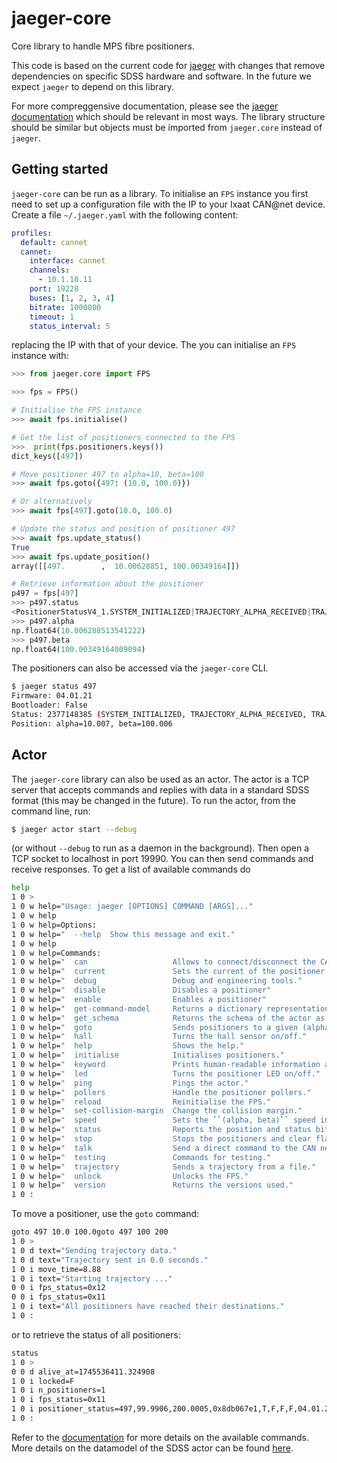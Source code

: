 # jaeger-core

Core library to handle MPS fibre positioners.

This code is based on the current code for [jaeger](https://github.com/sdss/jaeger) with changes that remove dependencies on specific SDSS hardware and software. In the future we expect `jaeger` to depend on this library.

For more compreggensive documentation, please see the [jaeger documentation](https://sdss-jaeger.readthedocs.io/en/latest/) which should be relevant in most ways. The library structure should be similar but objects must be imported from `jaeger.core` instead of `jaeger`.

## Getting started

`jaeger-core` can be run as a library. To initialise an `FPS` instance you first need to set up a configuration file with the IP to your Ixaat CAN@net device. Create a file `~/.jaeger.yaml` with the following content:

```yaml
profiles:
  default: cannet
  cannet:
    interface: cannet
    channels:
      - 10.1.10.11
    port: 19228
    buses: [1, 2, 3, 4]
    bitrate: 1000000
    timeout: 1
    status_interval: 5
```

replacing the IP with that of your device. The you can initialise an `FPS` instance with:

```python
>>> from jaeger.core import FPS

>>> fps = FPS()

# Initialise the FPS instance
>>> await fps.initialise()

# Get the list of positioners connected to the FPS
>>>  print(fps.positioners.keys())
dict_keys([497])

# Move positioner 497 to alpha=10, beta=100
>>> await fps.goto({497: (10.0, 100.0)})

# Or alternatively
>>> await fps[497].goto(10.0, 100.0)

# Update the status and position of positioner 497
>>> await fps.update_status()
True
>>> await fps.update_position()
array([[497.        ,  10.00628851, 100.00349164]])

# Retrieve information about the positioner
p497 = fps[497]
>>> p497.status
<PositionerStatusV4_1.SYSTEM_INITIALIZED|TRAJECTORY_ALPHA_RECEIVED|TRAJECTORY_BETA_RECEIVED|LOW_POWER_AFTER_MOVE|DISPLACEMENT_COMPLETED|DISPLACEMENT_COMPLETED_ALPHA|DISPLACEMENT_COMPLETED_BETA|CLOSED_LOOP_ALPHA|CLOSED_LOOP_BETA|MOTOR_ALPHA_CALIBRATED|MOTOR_BETA_CALIBRATED|DATUM_ALPHA_CALIBRATED|DATUM_BETA_CALIBRATED|DATUM_ALPHA_INITIALIZED|DATUM_BETA_INITIALIZED|COGGING_ALPHA_CALIBRATED: 2377148385>
>>> p497.alpha
np.float64(10.006288513541222)
>>> p497.beta
np.float64(100.00349164009094)
```

The positioners can also be accessed via the `jaeger-core` CLI.

```bash
$ jaeger status 497
Firmware: 04.01.21
Bootloader: False
Status: 2377148385 (SYSTEM_INITIALIZED, TRAJECTORY_ALPHA_RECEIVED, TRAJECTORY_BETA_RECEIVED, LOW_POWER_AFTER_MOVE, DISPLACEMENT_COMPLETED, DISPLACEMENT_COMPLETED_ALPHA, DISPLACEMENT_COMPLETED_BETA, CLOSED_LOOP_ALPHA, CLOSED_LOOP_BETA, MOTOR_ALPHA_CALIBRATED, MOTOR_BETA_CALIBRATED, DATUM_ALPHA_CALIBRATED, DATUM_BETA_CALIBRATED, DATUM_ALPHA_INITIALIZED, DATUM_BETA_INITIALIZED, COGGING_ALPHA_CALIBRATED)
Position: alpha=10.007, beta=100.006
```

## Actor

The `jaeger-core` library can also be used as an actor. The actor is a TCP server that accepts commands and replies with data in a standard SDSS format (this may be changed in the future). To run the actor, from the command line, run:

```bash
$ jaeger actor start --debug
```

(or without `--debug` to run as a daemon in the background). Then open a TCP socket to localhost in port 19990. You can then send commands and receive responses. To get a list of available commands do

```bash
help
1 0 >
1 0 w help="Usage: jaeger [OPTIONS] COMMAND [ARGS]..."
1 0 w help
1 0 w help=Options:
1 0 w help="  --help  Show this message and exit."
1 0 w help
1 0 w help=Commands:
1 0 w help="  can                   Allows to connect/disconnect the CAN interfaces."
1 0 w help="  current               Sets the current of the positioner."
1 0 w help="  debug                 Debug and engineering tools."
1 0 w help="  disable               Disables a positioner"
1 0 w help="  enable                Enables a positioner"
1 0 w help="  get-command-model     Returns a dictionary representation of the..."
1 0 w help="  get_schema            Returns the schema of the actor as a JSON schema."
1 0 w help="  goto                  Sends positioners to a given (alpha, beta) position."
1 0 w help="  hall                  Turns the hall sensor on/off."
1 0 w help="  help                  Shows the help."
1 0 w help="  initialise            Initialises positioners."
1 0 w help="  keyword               Prints human-readable information about a keyword."
1 0 w help="  led                   Turns the positioner LED on/off."
1 0 w help="  ping                  Pings the actor."
1 0 w help="  pollers               Handle the positioner pollers."
1 0 w help="  reload                Reinitialise the FPS."
1 0 w help="  set-collision-margin  Change the collision margin."
1 0 w help="  speed                 Sets the ``(alpha, beta)`` speed in RPM on the..."
1 0 w help="  status                Reports the position and status bit of a list of..."
1 0 w help="  stop                  Stops the positioners and clear flags."
1 0 w help="  talk                  Send a direct command to the CAN network and show..."
1 0 w help="  testing               Commands for testing."
1 0 w help="  trajectory            Sends a trajectory from a file."
1 0 w help="  unlock                Unlocks the FPS."
1 0 w help="  version               Returns the versions used."
1 0 :
```

To move a positioner, use the `goto` command:

```bash
goto 497 10.0 100.0goto 497 100 200
1 0 >
1 0 d text="Sending trajectory data."
1 0 d text="Trajectory sent in 0.0 seconds."
1 0 i move_time=8.88
1 0 i text="Starting trajectory ..."
0 0 i fps_status=0x12
0 0 i fps_status=0x11
1 0 i text="All positioners have reached their destinations."
1 0 :
```

or to retrieve the status of all positioners:

```bash
status
1 0 >
0 0 d alive_at=1745536411.324908
1 0 i locked=F
1 0 i n_positioners=1
1 0 i fps_status=0x11
1 0 i positioner_status=497,99.9906,200.0005,0x8db067e1,T,F,F,F,04.01.21,1,4,?
1 0 :
```

Refer to the [documentation](https://sdss-jaeger.readthedocs.io/en/latest/actor.html#jaeger-actor) for more details on the available commands. More details on the datamodel of the SDSS actor can be found [here](https://clu.readthedocs.io/en/latest/legacy.html).
